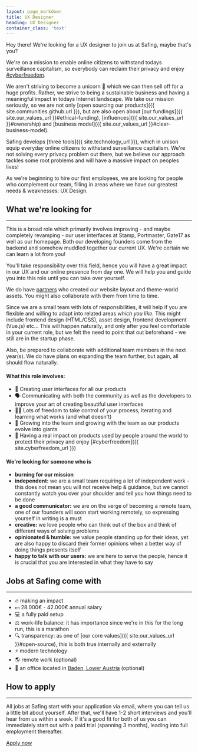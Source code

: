 ```yaml
---
layout: page_markdown
title: UX Designer
heading: UX Designer
container_class: 'text'
---
```


Hey there! We're looking for a UX designer to join us at Safing, maybe that's you?

<div class="ui stacked segment">
  <p>
    We're on a mission to enable online citizens to withstand todays surveillance capitalism, so everybody can reclaim their privacy and enjoy <a href="{{ site.cyberfreedom_url }}">#cyberfreedom</a>.
  </p>
</div>

We aren't striving to become a unicorn 🦄 which we can then sell off for a huge profits. Rather, we strive to being a sustainable business and having a meaningful impact in todays Internet landscape. We take our mission seriously, so we are not only [open sourcing our products]({{ site.communities.github.url }}), but are also open about [our fundings]({{ site.our_values_url }}#ethical-funding), [influences]({{ site.our_values_url }}#ownership) and [business model]({{ site.our_values_url }}#clear-business-model).

Safing develops [three tools]({{ site.technology_url }}), which in unison equip everyday online citizens to withstand surveillance capitalism. We're not solving every privacy problem out there, but we believe our approach tackles some root problems and will have a massive impact on peoples lives!

As we're beginning to hire our first employees, we are looking for people who complement our team, filling in areas where we have our greatest needs & weaknesses: UX Design.

## What we're looking for
----------------

This is a broad role which primarily involves improving - and maybe completely revamping - our user interfaces at Stamp, Portmaster, Gate17 as well as our homepage. Both our developing founders come from the backend and somehow muddled together our current UX. We're certain we can learn a lot from you!

You'll take responsibility over this field, hence you will have a great impact in our UX and our online presence from day one. We will help you and guide you into this role until you can take over yourself.

We do have [partners](https://infound.at) who created our website layout and theme-world assets. You might also collaborate with them from time to time.

Since we are a small team with lots of responsibilities, it will help if you are flexible and willing to adapt into related areas _which you like_. This might include frontend design (HTML/CSS), asset design, frontend development (Vue.js) etc...
This will happen naturally, and only after you feel comfortable in your current role, but we felt the need to point that out beforehand - we still are in the startup phase.

Also, be prepared to collaborate with additional team members in the next year(s). We do have plans on expanding the team further, but again, all should flow naturally.

#### What this role involves:

- 🎨 Creating user interfaces for all our products
- 🗣 Communicating with both the community as well as the developers to improve your art of creating beautiful user interfaces
- 👩‍💻 Lots of freedom to take control of your process, iterating and learning what works (and what doesn't)
- 🚀 Growing into the team and growing with the team as our products evolve into giants
- 🌟 Having a real impact on products used by people around the world to protect their privacy and enjoy [#cyberfreedom]({{ site.cyberfreedom_url }})

#### We're looking for someone who is

- **burning for our mission**
- **independent:** we are a small team requiring a lot of independent work - this does not mean you will not receive help & guidance, but we cannot constantly watch you over your shoulder and tell you how things need to be done
- **a good communicator:** we are on the verge of becoming a remote team, one of our founders will soon start working remotely, so expressing yourself in writing is a must
- **creative:** we love people who can think out of the box and think of different ways of solving problems
- **opinionated & humble:** we value people standing up for their ideas, yet are also happy to discard their former opinions when a better way of doing things presents itself
- **happy to talk with our users:** we are here to serve the people, hence it is crucial that you are interested in what they have to say

## Jobs at Safing come with
----------------

- 🔥 making an impact
- 💵 28.000€ - 42.000€ annual salary
- 💻 a fully paid setup
- ⚖️ work-life balance: it has importance since we're in this for the long run, this is a marathon
- 🔍 transparency: as one of [our core values]({{ site.our_values_url }}#open-source), this is both true internally and externally
- ⚡️ modern technology
- 🌎 remote work (optional)
- 🏢 an office located in [Baden, Lower Austria](https://osm.org/go/0JqQPzY?node=34103911) (optional)

## How to apply
----------------

All jobs at Safing start with your application via email, where you can tell us a little bit about yourself. After that, we'll have 1-2 short interviews and you'll hear from us within a week. If it's a good fit for both of us you can immediately start out with a paid trial (spanning 3 months), leading into full employment thereafter.

<div class="ui centered row">
  <div class="ui basic segment">
    <a class="ui safing-primary button" href="mailto:mail@safing.io">
      Apply now
    </a>
  </div>
</div>
